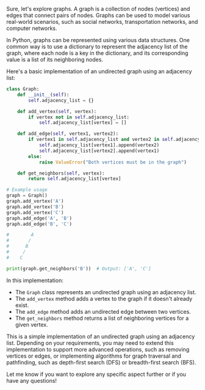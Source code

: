 Sure, let's explore graphs. A graph is a collection of nodes (vertices) and edges that connect pairs of nodes. Graphs can be used to model various real-world scenarios, such as social networks, transportation networks, and computer networks.

In Python, graphs can be represented using various data structures. One common way is to use a dictionary to represent the adjacency list of the graph, where each node is a key in the dictionary, and its corresponding value is a list of its neighboring nodes.

Here's a basic implementation of an undirected graph using an adjacency list:

```python
class Graph:
    def __init__(self):
        self.adjacency_list = {}

    def add_vertex(self, vertex):
        if vertex not in self.adjacency_list:
            self.adjacency_list[vertex] = []

    def add_edge(self, vertex1, vertex2):
        if vertex1 in self.adjacency_list and vertex2 in self.adjacency_list:
            self.adjacency_list[vertex1].append(vertex2)
            self.adjacency_list[vertex2].append(vertex1)
        else:
            raise ValueError("Both vertices must be in the graph")

    def get_neighbors(self, vertex):
        return self.adjacency_list[vertex]

# Example usage
graph = Graph()
graph.add_vertex('A')
graph.add_vertex('B')
graph.add_vertex('C')
graph.add_edge('A', 'B')
graph.add_edge('B', 'C')

#        A
#       /
#      B
#     /
#    C

print(graph.get_neighbors('B'))  # Output: ['A', 'C']
```

In this implementation:
- The `Graph` class represents an undirected graph using an adjacency list.
- The `add_vertex` method adds a vertex to the graph if it doesn't already exist.
- The `add_edge` method adds an undirected edge between two vertices.
- The `get_neighbors` method returns a list of neighboring vertices for a given vertex.

This is a simple implementation of an undirected graph using an adjacency list. Depending on your requirements, you may need to extend this implementation to support more advanced operations, such as removing vertices or edges, or implementing algorithms for graph traversal and pathfinding, such as depth-first search (DFS) or breadth-first search (BFS).

Let me know if you want to explore any specific aspect further or if you have any questions!
